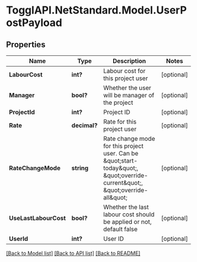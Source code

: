 # TogglAPI.NetStandard.Model.UserPostPayload
## Properties

Name | Type | Description | Notes
------------ | ------------- | ------------- | -------------
**LabourCost** | **int?** | Labour cost for this project user | [optional] 
**Manager** | **bool?** | Whether the user will be manager of the project | [optional] 
**ProjectId** | **int?** | Project ID | [optional] 
**Rate** | **decimal?** | Rate for this project user | [optional] 
**RateChangeMode** | **string** | Rate change mode for this project user. Can be \&quot;start-today\&quot;, \&quot;override-current\&quot;, \&quot;override-all\&quot; | [optional] 
**UseLastLabourCost** | **bool?** | Whether the last labour cost should be applied or not, default false | [optional] 
**UserId** | **int?** | User ID | [optional] 

[[Back to Model list]](../README.md#documentation-for-models) [[Back to API list]](../README.md#documentation-for-api-endpoints) [[Back to README]](../README.md)

